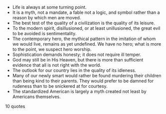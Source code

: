  - Life is always at some turning point.
 - It is a myth, not a mandate, a fable not a logic, and symbol rather than a reason by which men are moved.
 - The best test of the quality of a civilization is the quality of its leisure.
 - To the modern spirit, disillusioned, or at least unillusioned, the great evil to be avoided is sentimentality.
 - The contemporary hero, the mythical pattern in the imitation of whom we would live, remains as yet undefined. We have no hero; what is more to the point, we suspect hero worship.
 - Sophistication demands honesty; it does not require ill temper.
 - God may still be in His Heaven, but there is more than sufficient evidence that all is not right with the world.
 - The outlook for our country lies in the quality of its idleness.
 - Many of our newly smart would rather be found murdering their children than being kind to their parents. They would prefer to be damned for rudeness than to be snickered at for courtesy.
 - The standardized American is largely a myth created not least by Americans themselves.

10 quotes